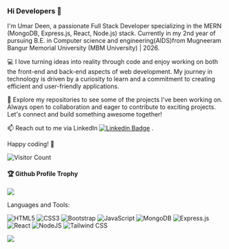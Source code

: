 ### Hi Developers 👋

<!--
[![YouTube Badge](https://img.shields.io/badge/YouTube-developerManoj47-red)](https://www.youe.com/developerfunnel) 
[![Website Badge](https://img.shields.io/badge/StackOverflow-Manoj-yellow)](https://stackoverfw.c/users/3687251/aakash-)
[![Website Badge](https://img.shields.io/badge/WebSite-Manoj-green)](https://developermanoj47.github.io/manojProfile/)
-->




I'm Umar Deen, a passionate Full Stack Developer specializing in the MERN (MongoDB, Express.js, React, Node.js) stack. Currently in my 2nd year of pursuing B.E. in Computer science and engineering(AIDS)from Mugneeram Bangur Memorial University (MBM University) | 2026.

💻 I love turning ideas into reality through code and enjoy working on both the front-end and back-end aspects of web development. My journey in technology is driven by a curiosity to learn and a commitment to creating efficient and user-friendly applications.

🚀 Explore my repositories to see some of the projects I've been working on. Always open to collaboration and eager to contribute to exciting projects. Let's connect and build something awesome together!

📫 Reach out to me via LinkedIn [![Linkedin Badge](https://img.shields.io/badge/-umar-blue?style=flat-square&logo=Linkedin&logoColor=white&link=https://www.linkedin.com/in/myselfumar/)](https://www.linkedin.com/in/myselfumar/) .

Happy coding! 🚀


![Visitor Count](https://profile-counter.glitch.me/umardeen1/count.svg)

<div>
  <h4>🏆 Github Profile Trophy</h4>
  <a href="https://github.com/ryo-ma/github-profile-trophy">
    <img src="https://github-profile-trophy.vercel.app/?username=umardeen1&column=7"/>
  </a>
</div>

Languages and Tools: 

<img alt="HTML5" src="https://img.shields.io/badge/html5-%23E34F26.svg?style=flat-square&logo=html5&logoColor=white"/> <img alt="CSS3" src="https://img.shields.io/badge/css3-%231572B6.svg?style=flat-square&logo=css3&logoColor=white"/> <img alt="Bootstrap" src="https://img.shields.io/badge/bootstrap-%23563D7C.svg?style=flat-square&logo=bootstrap&logoColor=white"/> 
![JavaScript](https://img.shields.io/badge/JavaScript-%23f7df1e.svg?style=flat-square&logo=javascript&logoColor=black) <img alt="MongoDB" src ="https://img.shields.io/badge/MongoDB-%234ea94b.svg?style=flat-square&logo=mongodb&logoColor=white"/> ![Express.js](https://img.shields.io/badge/Express.js-%23404d59.svg?style=flat-square&logo=express&logoColor=white)
 <img alt="React" src="https://img.shields.io/badge/react-%2320232a.svg?style=flat-square&logo=react&logoColor=%2361DAFB"/>  <img alt="NodeJS" src="https://img.shields.io/badge/node.js-%2343853D.svg?style=flat-square&logo=node-dot-js&logoColor=white"/> ![Tailwind CSS](https://img.shields.io/badge/Tailwind_CSS-%231a202c.svg?style=flat-square&logo=tailwind-css&logoColor=38b2ac)


![](https://activity-graph.herokuapp.com/graph?username=developerManoj47&theme=react-dark&area=true)
<!--
**umardeen1/umardeen1** is a ✨ _special_ ✨ repository because its `README.md` (this file) appears on your GitHub profile.

Here are some ideas to get you started:

- 🔭 I’m currently working on ...
- 🌱 I’m currently learning ...
- 👯 I’m looking to collaborate on ...
- 🤔 I’m looking for help with ...
- 💬 Ask me about ...
- 📫 How to reach me: ...
- 😄 Pronouns: ...
- ⚡ Fun fact: .....

-->
